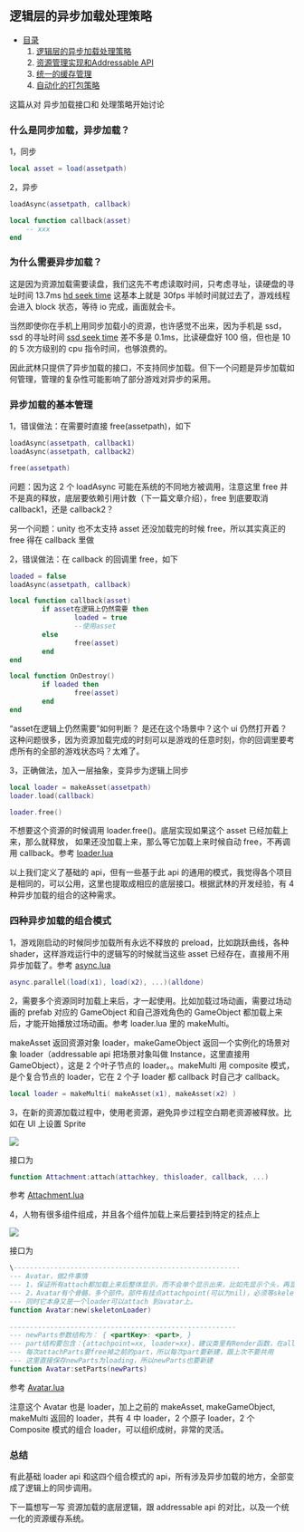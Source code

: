 ## 逻辑层的异步加载处理策略

* [目录](/)
    1. [逻辑层的异步加载处理策略](/usage.md)
    2. [资源管理实现和Addressable API](/impl.md)
    3. [统一的缓存管理](/pool.md)
    4. [自动化的打包策略](/pack.md)

这篇从对  异步加载接口和 处理策略开始讨论  

### 什么是同步加载，异步加载？

1，同步

```lua
local asset = load(assetpath)
```

2，异步

```lua
loadAsync(assetpath, callback)

local function callback(asset)
    -- xxx
end
```

### 为什么需要异步加载？

这是因为资源加载需要读盘，我们这先不考虑读取时间，只考虑寻址，读硬盘的寻址时间 13.7ms [hd seek time](https://manybutfinite.com/post/what-your-computer-does-while-you-wait/)
这基本上就是 30fps 半帧时间就过去了，游戏线程会进入 block 状态，等待 io 完成，画面就会卡。

当然即使你在手机上用同步加载小的资源，也许感觉不出来，因为手机是 ssd，ssd 的寻址时间 [ssd seek time](https://www.google.com/search?q=ssd+seek+time)
差不多是 0.1ms，比读硬盘好 100 倍，但也是 10 的 5 次方级别的 cpu 指令时间，也够浪费的。  

因此武林只提供了异步加载的接口，不支持同步加载。但下一个问题是异步加载如何管理，管理的复杂性可能影响了部分游戏对异步的采用。

### 异步加载的基本管理  

1，错误做法：在需要时直接 free(assetpath)，如下

```lua
loadAsync(assetpath, callback1)
loadAsync(assetpath, callback2)

free(assetpath)
```

问题：因为这 2 个 loadAsync 可能在系统的不同地方被调用，注意这里 free 并不是真的释放，底层要依赖引用计数（下一篇文章介绍），free 到底要取消 callback1，还是 callback2？

另一个问题：unity 也不太支持 asset 还没加载完的时候 free，所以其实真正的 free 得在 callback 里做

2，错误做法：在 callback 的回调里 free，如下

```lua
loaded = false
loadAsync(assetpath, callback)

local function callback(asset) 
        if asset在逻辑上仍然需要 then
                loaded = true
                --使用asset
        else
                free(asset)
        end
end

local function OnDestroy()
        if loaded then
                free(asset)
        end
end
```

“asset在逻辑上仍然需要”如何判断？ 是还在这个场景中？这个 ui 仍然打开着？
这种问题很多，因为资源加载完成的时刻可以是游戏的任意时刻，你的回调里要考虑所有的全部的游戏状态吗？太难了。

3，正确做法，加入一层抽象，变异步为逻辑上同步

```lua
local loader = makeAsset(assetpath)
loader.load(callback)

loader.free()
```

不想要这个资源的时候调用 loader.free()。底层实现如果这个 asset 已经加载上来，那么就释放，
如果还没加载上来，那么等它加载上来时候自动 free，不再调用 callback。参考 [loader.lua](https://github.com/stallboy/unityres/blob/master/res/loader.lua)

以上我们定义了基础的 api，但有一些基于此 api 的通用的模式，我觉得各个项目是相同的，可以公用，这里也提取成相应的底层接口。根据武林的开发经验，有 4 种异步加载的组合的这种需求。

### 四种异步加载的组合模式  

1，游戏刚启动的时候同步加载所有永远不释放的 preload，比如跳跃曲线，各种 shader，这样游戏运行中的逻辑写的时候就当这些 asset 已经存在，直接用不用异步加载了。参考 [async.lua](https://github.com/stallboy/unityres/blob/master/res/async.lua)

```lua
async.parallel(load(x1), load(x2), ...)(alldone)
```

2，需要多个资源同时加载上来后，才一起使用。比如加载过场动画，需要过场动画的 prefab 对应的 GameObject 和自己游戏角色的 GameObject 都加载上来后，才能开始播放过场动画。参考 loader.lua 里的 makeMulti。

makeAsset 返回资源对象 loader，makeGameObject 返回一个实例化的场景对象 loader（addressable api 把场景对象叫做 Instance，这里直接用 GameObject），这是 2 个叶子节点的 loader。。makeMulti 用 composite 模式，是个复合节点的 loader，它在 2 个子 loader 都 callback 时自己才 callback。

```lua
local loader = makeMulti( makeAsset(x1), makeAsset(x2) )
```

3，在新的资源加载过程中，使用老资源，避免异步过程空白期老资源被释放。比如在 UI 上设置 Sprite

![](/attachment.png)

接口为

```lua
function Attachment:attach(attachkey, thisloader, callback, ...) 
```

参考 [Attachment.lua](https://github.com/stallboy/unityres/blob/master/res/Attachment.lua)

4，人物有很多组件组成，并且各个组件加载上来后要挂到特定的挂点上

![](/avatar.png)

接口为

```lua
\--------------------------------------------------------
--- Avatar，做2件事情
--- 1，保证所有attach都加载上来后整体显示，而不会单个显示出来，比如先显示个头，再显示身体就太怪了
--- 2，Avatar有个骨骼，多个部件。部件有挂点attachpoint(可以为nil)，必须等skeleton加载完后才挂到attachpoint上
--- 同时它本身又是一个loader可以attach 到avatar上。
function Avatar:new(skeletonLoader)
 
--------------------------------------------------------
--- newParts参数结构为： { <partKey>: <part>, }
--- part结构要包含：{attachpoint=xx, loader=xx}，建议类里有Render函数，在allAttachDone回调里依次调用各个part的Render
--- 每次attachParts要free掉之前的part，所以每次part要新建，跟上次不要共用
--- 这里直接保存newParts为loading，所以newParts也要新建
function Avatar:setParts(newParts)
```

参考 [Avatar.lua](https://github.com/stallboy/unityres/blob/master/res/Avatar.lua)

注意这个 Avatar 也是 loader，加上之前的 makeAsset,  makeGameObject, makeMulti 返回的 loader，共有 4 中 loader，2 个原子 loader，2 个 Composite 模式的组合 loader，可以组织成树，非常的灵活。

### 总结

有此基础 loader api 和这四个组合模式的 api，所有涉及异步加载的地方，全部变成了逻辑上的同步调用。

下一篇想写一写 资源加载的底层逻辑，跟 addressable api 的对比，以及一个统一化的资源缓存系统。  
